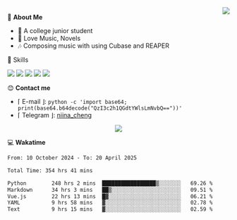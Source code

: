 <a href="#">
    <img align="right" src="https://github-readme-stats-tau-lilac-25.vercel.app/api?username=irorange27&count_private=true&show_icons=true&theme=transparent" />
</a>

💭 **About Me**

- 🏫 A college junior student
- 🍕 Love Music, Novels
- 🎶 Composing music with using Cubase and REAPER


🚀 Skills

![](https://img.shields.io/badge/-python-3e74a2?style=for-the-badge&logo=Python&logoColor=fff
)
![](https://img.shields.io/badge/-javascript-f0db4f?style=for-the-badge&logo=JavaScript&logoColor=fff
)
![](https://img.shields.io/badge/-vue3-41b883?style=for-the-badge&logo=Vue.js&logoColor=fff
)
![](https://img.shields.io/badge/-docker-2496ed?style=for-the-badge&logo=Docker&logoColor=fff
)
![](https://img.shields.io/badge/-linux-000000?style=for-the-badge&logo=Linux&logoColor=fff&color=000
)

😊 **Contact me**

- ⌈ E-mail ⌋: `python -c 'import base64; print(base64.b64decode("QzI3c2h1QGdtYWlsLmNvbQ=="))'`
- ⌈ Telegram ⌋: [niina_cheng](https://t.me/niina_cheng)

</p>
    <p align="center">
    <img src="https://profile-counter.glitch.me/{irorange27}/count.svg" />
</p>

💻 **Wakatime**

<!--START_SECTION:waka-->

```txt
From: 10 October 2024 - To: 20 April 2025

Total Time: 354 hrs 41 mins

Python        248 hrs 2 mins  █████████████████▒░░░░░░░   69.26 %
Markdown      34 hrs 3 mins   ██▒░░░░░░░░░░░░░░░░░░░░░░   09.51 %
Vue.js        22 hrs 13 mins  █▓░░░░░░░░░░░░░░░░░░░░░░░   06.21 %
YAML          9 hrs 58 mins   ▓░░░░░░░░░░░░░░░░░░░░░░░░   02.78 %
Text          9 hrs 15 mins   ▓░░░░░░░░░░░░░░░░░░░░░░░░   02.59 %
```

<!--END_SECTION:waka-->
